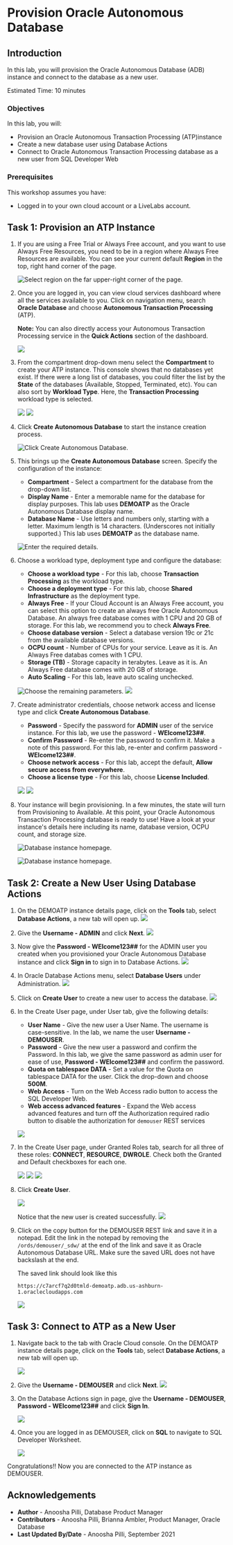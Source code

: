 # Provision Oracle Autonomous Database

## Introduction

In this lab, you will provision the Oracle Autonomous Database (ADB) instance and connect to the database as a new user.

Estimated Time: 10 minutes

### Objectives

In this lab, you will:

- Provision an Oracle Autonomous Transaction Processing (ATP)instance
- Create a new database user using Database Actions
- Connect to Oracle Autonomous Transaction Processing database as a new user from SQL Developer Web

### Prerequisites

This workshop assumes you have:

- Logged in to your own cloud account or a LiveLabs account.

## Task 1: Provision an ATP Instance

1. If you are using a Free Trial or Always Free account, and you want to use Always Free Resources, you need to be in a region where Always Free Resources are available. You can see your current default **Region** in the top, right hand corner of the page.

    ![Select region on the far upper-right corner of the page.](./images/task3-1.png " ")

2. Once you are logged in, you can view cloud services dashboard where all the services available to you. Click on navigation menu, search **Oracle Database** and choose **Autonomous Transaction Processing** (ATP).

    **Note:** You can also directly access your Autonomous Transaction Processing service in the **Quick Actions** section of the dashboard.

    ![](./images/task3-2.png " ")

3. From the compartment drop-down menu select the **Compartment** to create your ATP instance. This console shows that no databases yet exist. If there were a long list of databases, you could filter the list by the **State** of the databases (Available, Stopped, Terminated, etc). You can also sort by **Workload Type**. Here, the **Transaction Processing** workload type is selected.

    ![](./images/task3-31.png " ")
    ![](./images/task3-32.png " ")

4. Click **Create Autonomous Database** to start the instance creation process.

    ![Click Create Autonomous Database.](./images/task3-4.png " ")

5.  This brings up the **Create Autonomous Database** screen. Specify the configuration of the instance:
    - **Compartment** - Select a compartment for the database from the drop-down list.
    - **Display Name** - Enter a memorable name for the database for display purposes. This lab uses **DEMOATP** as the Oracle Autonomous Database display name.
    - **Database Name** - Use letters and numbers only, starting with a letter. Maximum length is 14 characters. (Underscores not initially supported.) This lab uses **DEMOATP** as the database name.

    ![Enter the required details.](./images/task3-5.png " ")

6. Choose a workload type, deployment type and configure the database:
    - **Choose a workload type** - For this lab, choose __Transaction Processing__ as the workload type.
    - **Choose a deployment type** - For this lab, choose **Shared Infrastructure** as the deployment type.
    - **Always Free** - If your Cloud Account is an Always Free account, you can select this option to create an always free Oracle Autonomous Database. An always free database comes with 1 CPU and 20 GB of storage. For this lab, we recommend you to check **Always Free**.
    - **Choose database version** - Select a database version 19c or 21c from the available database versions.
    - **OCPU count** - Number of CPUs for your service. Leave as it is. An Always Free databas comes with 1 CPU.
    - **Storage (TB)** - Storage capacity in terabytes. Leave as it is. An Always Free database comes with 20 GB of storage.
    - **Auto Scaling** - For this lab, leave auto scaling unchecked.

    ![Choose the remaining parameters.](./images/task3-61.png " ")
    ![](./images/task3-62.png " ")

7. Create administrator credentials, choose network access and license type and click **Create Autonomous Database**.

    - **Password** - Specify the password for **ADMIN** user of the service instance. For this lab, we use the password - **WElcome123##**.
    - **Confirm Password** - Re-enter the password to confirm it. Make a note of this password. For this lab, re-enter and confirm password - **WElcome123##**.
    - **Choose network access** - For this lab, accept the default, **Allow secure access from everywhere**.
    - **Choose a license type** - For this lab, choose **License Included**.

    ![](./images/task3-71.png " ")
    ![](./images/task3-72.png " ")


8.  Your instance will begin provisioning. In a few minutes, the state will turn from Provisioning to Available. At this point, your Oracle Autonomous Transaction Processing database is ready to use! Have a look at your instance's details here including its name, database version, OCPU count, and storage size.

    ![Database instance homepage.](./images/task3-81.png " ")

    ![Database instance homepage.](./images/task3-82.png " ")

## Task 2: Create a New User Using Database Actions

1. On the DEMOATP instance details page, click on the **Tools** tab, select **Database Actions**, a new tab will open up.
    ![](./images/task4-1.png " ")

2. Give the **Username - ADMIN** and click **Next**.
    ![](./images/task4-2.png " ")

3. Now give the **Password - WElcome123##** for the ADMIN user you created when you provisioned your Oracle Autonomous Database instance and click **Sign in** to sign in to Database Actions.
    ![](./images/task4-3.png " ")

4.  In Oracle Database Actions menu, select **Database Users** under Administration.
    ![](./images/task4-4.png " ")

5. Click on **Create User** to create a new user to access the database.
    ![](./images/task4-5.png " ")

6. In the Create User page, under User tab, give the following details:
    - **User Name** - Give the new user a User Name. The username is case-sensitive. In the lab, we name the user **Username - DEMOUSER**.
    - **Password** - Give the new user a password and confirm the Password. In this lab, we give the same password as admin user for ease of use, **Password - WElcome123##** and confirm the password.
    - **Quota on tablespace DATA** - Set a value for the Quota on tablespace DATA for the user. Click the drop-down and choose **500M**.
    - **Web Access** - Turn on the Web Access radio button to access the SQL Developer Web.
    - **Web access advanced features** - Expand the Web access advanced features and turn off the Authorization required radio button to disable the authorization for `demouser` REST services

    ![](./images/task4-6.png " ")

7. In the Create User page, under Granted Roles tab, search for all three of these roles: **CONNECT**, **RESOURCE**, **DWROLE**. Check both the Granted and Default checkboxes for each one.

    ![](./images/task4-71.png " ")
    ![](./images/task4-72.png " ")
    ![](./images/task4-73.png " ")

8.  Click **Create User**.

    ![](./images/task4-81.png " ")

    Notice that the new user is created successfully.
    ![](./images/task4-82.png " ")

9. Click on the copy button for the DEMOUSER REST link and save it in a notepad. Edit the link in the notepad by removing the `/ords/demouser/_sdw/` at the end of the link and save it as Oracle Autonomous Database URL. Make sure the saved URL does not have backslash at the end.

    The saved link should look like this

    ```
    https://c7arcf7q2d0tmld-demoatp.adb.us-ashburn-1.oraclecloudapps.com
    ```
    ![](./images/task4-9.png " ")

## Task 3: Connect to ATP as a New User

1. Navigate back to the tab with Oracle Cloud console. On the DEMOATP instance details page, click on the **Tools** tab, select **Database Actions**, a new tab will open up.

    ![](./images/task4-1.png " ")

2. Give the **Username - DEMOUSER** and click **Next**.
    ![](./images/task3-2-new.png " ")
<!--
3. Now give the **Password - WElcome123##** for the DEMOUSER user you created when you provisioned your Oracle Autonomous Database instance and click **Sign in** to sign in to Database Actions.
    ![](./images/task3-3-new.png " ")

1. Click on the navigation menu of the Oracle Database Actions and select **SQL** under Development.

    ![](./images/task5-1.png " ")

2. Click on the the URL of the SQL Developer Web tab, replace `admin` with **DEMOUSER** and press Enter.

    ![](./images/task5-2.png " ")
-->
3. On the Database Actions sign in page, give the **Username - DEMOUSER**, **Password - WElcome123##** and click **Sign In**.

    ![](./images/task5-3.png " ")

4. Once you are logged in as DEMOUSER, click on **SQL** to navigate to SQL Developer Worksheet.

    ![](./images/task3-4-new.png " ")

Congratulations!! Now you are connected to the ATP instance as DEMOUSER.

## Acknowledgements

* **Author** - Anoosha Pilli, Database Product Manager
* **Contributors** - Anoosha Pilli, Brianna Ambler, Product Manager, Oracle Database
* **Last Updated By/Date** - Anoosha Pilli, September 2021
